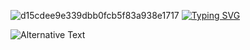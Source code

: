![d15cdee9e339dbb0fcb5f83a938e1717](https://github.com/user-attachments/assets/39fc527c-c494-4f91-bbb2-e62ede4ef62c)
[![Typing SVG](https://readme-typing-svg.demolab.com?font=Fira+Code&pause=10000&color=8A2BE2&center=true&vCenter=true&width=435&lines=Unfold+oneself%2C+like+a+butterfly)](https://git.io/typing-svg)

<img
  src="https://github.com/Metaphoriker/Metaphoriker/blob/master/images/stat.svg"
  alt="Alternative Text"
/>
